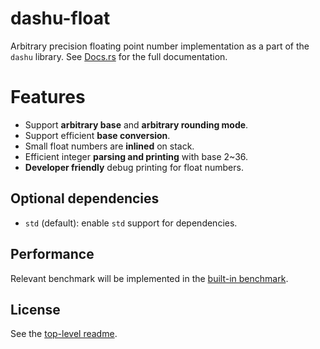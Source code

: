 # dashu-float

Arbitrary precision floating point number implementation as a part of the `dashu` library. See [Docs.rs](https://docs.rs/dashu-float/latest/dashu_float/) for the full documentation.

# Features

- Support **arbitrary base** and **arbitrary rounding mode**.
- Support efficient **base conversion**.
- Small float numbers are **inlined** on stack.
- Efficient integer **parsing and printing** with base 2~36.
- **Developer friendly** debug printing for float numbers.

## Optional dependencies

* `std` (default): enable `std` support for dependencies.

## Performance

Relevant benchmark will be implemented in the [built-in benchmark](../benchmark/).

## License

See the [top-level readme](../README.md).

